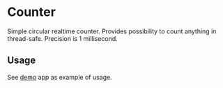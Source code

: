 # Counter

Simple circular realtime counter. Provides possibility to count anything in thread-safe.
Precision is 1 millisecond.

## Usage

See [demo](demo/main.go) app as example of usage. 
